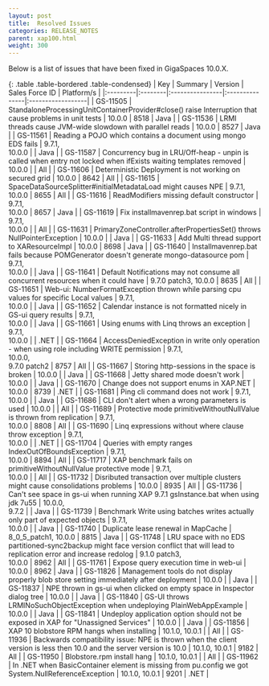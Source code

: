 ```yaml
---
layout: post
title:  Resolved Issues
categories: RELEASE_NOTES
parent: xap100.html
weight: 300
---
```



Below is a list of issues that have been fixed in GigaSpaces 10.0.X.



{: .table .table-bordered .table-condensed}
| Key | Summary | Version | Sales Force ID | Platform/s |
|:---------|:--------|:----------------|:---------------|:------------------|
| <nobr>GS-11505</nobr> | StandaloneProcessingUnitContainerProvider#close() raise Interruption that cause problems in unit tests | 10.0.0 | 8518 | Java |
| GS-11536 | LRMI threads cause JVM-wide slowdown with parallel reads | 10.0.0 | 8527 | Java |
| GS-11561 | Reading a POJO which contains a document using mongo EDS fails | 9.7.1, <br>10.0.0 |  | Java |
| GS-11587 | Concurrency bug in LRU/Off-heap - unpin is called when entry not locked when ifExists waiting templates removed | 10.0.0 | | All |
| GS-11606 | Deterministic Deployment is not working on secured grid | 10.0.0 | 8642 | All |
| GS-11615 | SpaceDataSourceSplitter#initialMetadataLoad might causes NPE | 9.7.1, <br>10.0.0 | 8655 | All |
| GS-11616 | ReadModifiers missing default constructor | 9.7.1,<br> 10.0.0 | 8657 | Java |
| GS-11619 | Fix installmavenrep.bat script in windows | 9.7.1,<br> 10.0.0 |  | All |
| GS-11631 | PrimaryZoneController.afterPropertiesSet() throws NullPointerException | 10.0.0 | | Java |
| GS-11633 | Add Multi thread support to XAResourceImpl | 10.0.0 | 8698 | Java |
| GS-11640 | Installmavenrep.bat fails because POMGenerator doesn't generate mongo-datasource pom | 9.7.1,<br> 10.0.0 |  | Java |
| GS-11641 | Default Notifications may not consume all concurrent resources when it could have | 9.7.0 patch3, 10.0.0 | 8635 | All |
| GS-11651 | Web-ui: NumberFormatException thrown while parsing cpu values for specific Local values | 9.7.1,<br> 10.0.0 |  | Java |
| GS-11652 | Calendar instance is not formatted nicely in GS-ui query results | 9.7.1,<br> 10.0.0 | | Java |
| GS-11661 | Using enums with Linq throws an exception | 9.7.1, <br>10.0.0 | | .NET |
| GS-11664 | AccessDeniedException in write only operation - when using role including WRITE permission | 9.7.1, <br>10.0.0, <br>9.7.0 patch2 | 8757 | All |
| GS-11667 | Storing http-sessions in the space is broken | 10.0.0 |  | Java |
| GS-11668 | Jetty shared mode doesn't work | 10.0.0 | | Java |
| GS-11670 | Change does not support enums in XAP.NET | 10.0.0 | 8739 | .NET |
| GS-11681 | Ping cli command does not work | 9.7.1,<br> 10.0.0 | | Java |
| GS-11686 | CLI don't alert when a wrong parameters is used | 10.0.0 | | All |
| GS-11689 | Protective mode primitiveWithoutNullValue is thrown from replication | 9.7.1,<br> 10.0.0 | 8808 | All |
| GS-11690 | Linq expressions without where clause throw exception | 9.7.1,<br> 10.0.0 | | .NET |
| GS-11704 | Queries with empty ranges IndexOutOfBoundsException | 9.7.1,<br> 10.0.0 | 8894 | All |
| GS-11717 | XAP benchmark fails on primitiveWithoutNullValue protective mode | 9.7.1,<br> 10.0.0 |  | All |
| GS-11732 | Disributed transaction over multiple clusters might cause consolidations problems | 10.0.0 | 8935 | All |
| GS-11736 | Can't see space in gs-ui when running XAP 9.7.1 gsInstance.bat when using jdk 7u55 | 10.0.0, <br>9.7.2 |  | Java |
| GS-11739 | Benchmark Write using batches writes actually only part of expected objects | 9.7.1,<br> 10.0.0 |  | Java |
| GS-11740 | Duplicate lease renewal in MapCache | 8_0_5_patch1, 10.0.0 | 8815 | Java |
| GS-11748 | LRU space with no EDS partitioned-sync2backup might face version conflict that will lead to replication error and increase redolog | 9.1.0 patch3,<br> 10.0.0 | 8962 | All |
| GS-11761 | Expose query execution time in web-ui | 10.0.0 | 8962 | Java |
| GS-11826 | Management tools do not display properly blob store setting immediately after deployment | 10.0.0 |  | Java |
| GS-11837 | NPE thrown in gs-ui when clicked on empty space in Inspector dialog tree | 10.0.0 |  | Java |
| GS-11840 | GS-UI throws LRMINoSuchObjectException when undeploying PlainWebAppExample | 10.0.0 |  | Java |
| GS-11841 | Undeploy application option should not be exposed in XAP for "Unassigned Services" | 10.0.0 |  | Java |
| GS-11856 | XAP 10 blobstore RPM hangs when installing | 10.1.0, 10.0.1  |  | All |
| GS-11936 | Backwards compatibility issue: NPE is thrown when the client version is less then 10.0 and the server version is 10.0 | 10.1.0, 10.0.1 | 9182  | All |
| GS-11950 | Blobstore.rpm install hang | 10.1.0, 10.0.1 |  | All |
| GS-11962 | In .NET when BasicContainer element is missing from pu.config we got System.NullReferenceException | 10.1.0, 10.0.1 | 9201  | .NET |